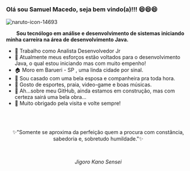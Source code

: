### Olá sou Samuel Macedo, seja bem vindo(a)!!!  😄😄😄 

![naruto-icon-14693](https://user-images.githubusercontent.com/59769434/104082140-627a4000-5212-11eb-9bcd-90ca4f3a7f9f.png)

<p>&emsp;&emsp;<strong>Sou tecnólogo em análise e desenvolvimento de sistemas iniciando minha carreira na área de desenvolvimento Java.</strong></p>


-  🏢 Trabalho como Analista Desenvolvedor Jr 
-  💪 Atualmente meus esforços estão voltados para o desenvolvimento Java, o qual estou iniciando mas com muito empenho! 
-  🏠 Moro em Barueri - SP , uma linda cidade por sinal.
-  💏 Sou casado com uma bela esposa e companheira pra toda hora.
-  🤔 Gosto de esportes, praia, video-game e boas músicas. 
-  🚧 Ah...sobre meu GitHub, ainda estamos em construção, mas com certeza sairá uma bela obra...
-  👋 Muito obrigado pela visita e volte sempre!

<br>
<br>
<p align="center">✨"Somente se aproxima da perfeição quem a procura com constância, sabedoria e, sobretudo humildade."✨</p><br>
 <p align="center"><i>Jigoro Kano Sensei<i></p>

